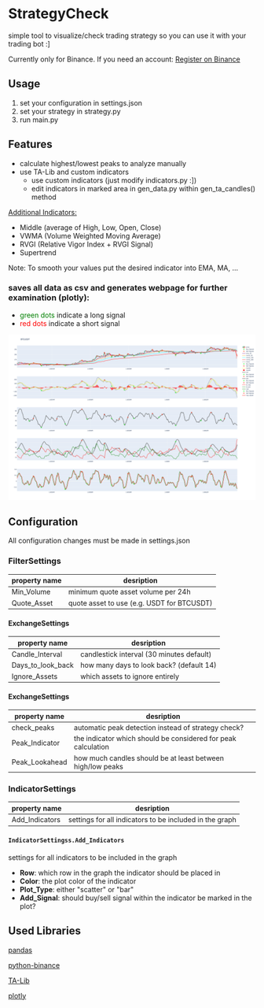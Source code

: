 # StrategyCheck

simple tool to visualize/check trading strategy so you can use it with your trading bot :]

Currently only for Binance. If you need an account:
[Register on Binance](https://www.binance.com/en/register?ref=23830900)

## Usage

1. set your configuration in settings.json
2. set your strategy in strategy.py
3. run main.py

## Features

- calculate highest/lowest peaks to analyze manually
- use TA-Lib and custom indicators
	- use custom indicators (just modify indicators.py :])
	- edit indicators in marked area in gen\_data.py within gen\_ta\_candles() method

<u>Additional Indicators:</u>

- Middle (average of High, Low, Open, Close)
- VWMA (Volume Weighted Moving Average)
- RVGI (Relative Vigor Index + RVGI Signal)
- Supertrend

Note: To smooth your values put the desired indicator into EMA, MA, ...

### saves all data as csv and generates webpage for further examination (plotly):
- <span style="color:green">green dots</span> indicate a long signal
- <span style="color:red">red dots</span> indicate a short signal

![alt text](output/charts/BTCUSDT.png "BTCUSDT example")


## Configuration 

All configuration changes must be made in settings.json
	
### FilterSettings
	
|property name| desription |
|---------------------|------------|
| Min\_Volume | minimum quote asset volume per 24h |
| Quote\_Asset | quote asset to use (e.g. USDT for BTCUSDT) | 
	
#### ExchangeSettings

|property name| desription |
|---------------------|------------|
| Candle\_Interval | candlestick interval (30 minutes default) |
| Days\_to\_look\_back | how many days to look back? (default 14) |
| Ignore\_Assets | which assets to ignore entirely |

#### ExchangeSettings

|property name| desription |
|---------------------|------------|
| check\_peaks | automatic peak detection instead of strategy check? |
| Peak\_Indicator | the indicator which should be considered for peak calculation |
| Peak\_Lookahead | how much candles should be at least between high/low peaks |


### IndicatorSettings

|property name| desription |
|---------------------|------------|
| Add_Indicators | settings for all indicators to be included in the graph  |

#### `IndicatorSettingss.Add_Indicators`
	
settings for all indicators to be included in the graph

- **Row**: which row in the graph the indicator should be placed in
- **Color**: the plot color of the indicator
- **Plot\_Type**: either "scatter" or "bar"
- **Add\_Signal**: should buy/sell signal within the indicator be marked in the plot?

## Used Libraries

[pandas](https://github.com/pandas-dev/pandas)

[python-binance](https://github.com/sammchardy/python-binance)

[TA-Lib](https://github.com/mrjbq7/ta-lib)

[plotly](https://github.com/plotly/plotly.py)
